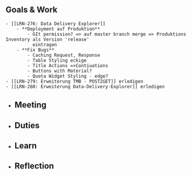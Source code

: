## Goals & Work
	- [[LRN-276: Data Delivery Explorer]]
		- **Deployment auf Produktion**
			- GIt permission? => auf master branch merge => Produktions Inventory als Version 'release'
			  eintragen
		- **Fix Bugs**
			- Caching Request, Response
			- Table Styling eckige
			- Title Actions =>Contiuations
			- Buttons with Material?
			- Quota Widget Styling - edge?
	- [[LRN-279: Erweiterung TMB - POST2GET]] erledigen
	- [[LRN-280: Erweiterung Data-Delivery-Explorer]] erledigen
- ## Meeting
- ## Duties
- ## Learn
- ## Reflection